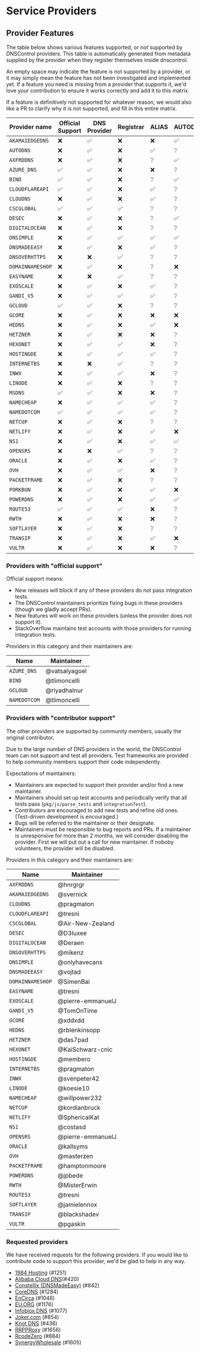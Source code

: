 # Service Providers

## Provider Features

The table below shows various features supported, or not supported by DNSControl providers.
This table is automatically generated from metadata supplied by the provider when they register themselves inside dnscontrol.

An empty space may indicate the feature is not supported by a provider, or it may simply mean
the feature has not been investigated and implemented yet. If a feature you need is missing from
a provider that supports it, we'd love your contribution to ensure it works correctly and add it to this matrix.

If a feature is definitively not supported for whatever reason, we would also like a PR to clarify why it is not supported, and fill in this entire matrix.

| Provider name | Official Support | DNS Provider | Registrar | ALIAS | AUTODNSSEC | CAA | PTR | NAPTR | SOA | SRV | SSHFP | TLSA | DS | dual host | create-domains | NO_PURGE | get-zones |
| ------------- | ---------------- | ------------ | --------- | ----- | ---------- | --- | --- | ----- | --- | --- | ----- | ---- | -- | --------- | -------------- | -------- | --------- |
| `AKAMAIEDGEDNS` | ❌ | ✅ | ❌ | ❌ | ✅ | ✅ | ✅ | ✅ | ❌ | ✅ | ✅ | ✅ | ❌ | ✅ | ✅ | ❌ | ✅ |
| `AUTODNS` | ❌ | ✅ | ❌ | ✅ | ❔ | ❌ | ❌ | ❔ | ❔ | ✅ | ❌ | ❌ | ❌ | ❌ | ❌ | ✅ | ✅ |
| `AXFRDDNS` | ❌ | ✅ | ❌ | ❔ | ✅ | ✅ | ✅ | ✅ | ❔ | ✅ | ✅ | ✅ | ❔ | ❌ | ❌ | ❌ | ❌ |
| `AZURE_DNS` | ✅ | ✅ | ❌ | ❌ | ❔ | ✅ | ✅ | ❌ | ❔ | ✅ | ❌ | ❌ | ❔ | ✅ | ✅ | ✅ | ✅ |
| `BIND` | ✅ | ✅ | ❌ | ❔ | ✅ | ✅ | ✅ | ✅ | ✅ | ✅ | ✅ | ✅ | ✅ | ✅ | ✅ | ❌ | ✅ |
| `CLOUDFLAREAPI` | ✅ | ✅ | ❌ | ✅ | ❔ | ✅ | ✅ | ❔ | ❔ | ✅ | ✅ | ✅ | ❔ | ❌ | ✅ | ✅ | ✅ |
| `CLOUDNS` | ❌ | ✅ | ❌ | ✅ | ❔ | ✅ | ✅ | ❔ | ❔ | ✅ | ✅ | ✅ | ❔ | ❔ | ✅ | ✅ | ✅ |
| `CSCGLOBAL` | ✅ | ✅ | ✅ | ❔ | ❔ | ✅ | ❔ | ❔ | ❔ | ✅ | ❔ | ❔ | ❔ | ❔ | ❌ | ✅ | ✅ |
| `DESEC` | ❌ | ✅ | ❌ | ❔ | ✅ | ✅ | ✅ | ✅ | ❔ | ✅ | ✅ | ✅ | ✅ | ❔ | ✅ | ✅ | ✅ |
| `DIGITALOCEAN` | ❌ | ✅ | ❌ | ❔ | ❔ | ✅ | ❔ | ❔ | ❔ | ✅ | ❔ | ❔ | ❔ | ❔ | ✅ | ✅ | ✅ |
| `DNSIMPLE` | ❌ | ✅ | ✅ | ✅ | ✅ | ✅ | ✅ | ✅ | ❔ | ✅ | ✅ | ❌ | ❌ | ❌ | ❌ | ✅ | ✅ |
| `DNSMADEEASY` | ❌ | ✅ | ❌ | ✅ | ❔ | ✅ | ✅ | ❔ | ❔ | ✅ | ❌ | ❌ | ❌ | ✅ | ✅ | ✅ | ✅ |
| `DNSOVERHTTPS` | ❌ | ❌ | ✅ | ❔ | ❔ | ❔ | ❔ | ❔ | ❔ | ❔ | ❔ | ❔ | ❔ | ❔ | ❌ | ✅ | ❔ |
| `DOMAINNAMESHOP` | ❌ | ✅ | ❌ | ❔ | ❌ | ✅ | ❌ | ❌ | ❌ | ✅ | ❌ | ❔ | ❔ | ❔ | ❔ | ✅ | ❔ |
| `EASYNAME` | ❌ | ❌ | ✅ | ❔ | ❔ | ❔ | ❔ | ❔ | ❔ | ❔ | ❔ | ❔ | ❔ | ❔ | ❌ | ✅ | ❔ |
| `EXOSCALE` | ❌ | ✅ | ❌ | ✅ | ❔ | ✅ | ✅ | ❔ | ❔ | ✅ | ❔ | ❌ | ❔ | ❌ | ❌ | ✅ | ❔ |
| `GANDI_V5` | ❌ | ✅ | ✅ | ✅ | ❔ | ✅ | ✅ | ❔ | ❔ | ✅ | ✅ | ✅ | ❌ | ❔ | ❌ | ❌ | ✅ |
| `GCLOUD` | ✅ | ✅ | ❌ | ❔ | ❔ | ✅ | ✅ | ❔ | ❔ | ✅ | ✅ | ✅ | ❔ | ✅ | ✅ | ✅ | ✅ |
| `GCORE` | ❌ | ✅ | ❌ | ❌ | ❌ | ✅ | ❌ | ❌ | ❔ | ✅ | ❌ | ❌ | ❌ | ✅ | ✅ | ✅ | ✅ |
| `HEDNS` | ❌ | ✅ | ❌ | ✅ | ❌ | ✅ | ✅ | ✅ | ❌ | ✅ | ✅ | ❌ | ❌ | ✅ | ✅ | ✅ | ✅ |
| `HETZNER` | ❌ | ✅ | ❌ | ❌ | ❔ | ✅ | ❌ | ❔ | ❔ | ✅ | ❌ | ❌ | ❌ | ✅ | ✅ | ✅ | ✅ |
| `HEXONET` | ❌ | ✅ | ✅ | ❌ | ❔ | ✅ | ✅ | ❔ | ❔ | ✅ | ❔ | ✅ | ❔ | ✅ | ✅ | ✅ | ❔ |
| `HOSTINGDE` | ❌ | ✅ | ✅ | ✅ | ❔ | ✅ | ✅ | ❌ | ❔ | ✅ | ✅ | ✅ | ✅ | ✅ | ✅ | ✅ | ✅ |
| `INTERNETBS` | ❌ | ❌ | ✅ | ❔ | ❔ | ❔ | ❔ | ❔ | ❔ | ❔ | ❔ | ❔ | ❔ | ❔ | ❌ | ✅ | ❔ |
| `INWX` | ❌ | ✅ | ✅ | ❌ | ❔ | ✅ | ✅ | ✅ | ❔ | ✅ | ✅ | ✅ | ❔ | ✅ | ✅ | ✅ | ✅ |
| `LINODE` | ❌ | ✅ | ❌ | ❔ | ❔ | ✅ | ❔ | ❔ | ❔ | ❔ | ❔ | ❔ | ❔ | ❌ | ❌ | ✅ | ✅ |
| `MSDNS` | ✅ | ✅ | ❌ | ❌ | ❔ | ❌ | ✅ | ✅ | ❔ | ✅ | ❔ | ❔ | ❔ | ❌ | ❌ | ✅ | ✅ |
| `NAMECHEAP` | ❌ | ✅ | ✅ | ✅ | ❔ | ✅ | ❌ | ❔ | ❔ | ❌ | ❔ | ❌ | ❔ | ❌ | ❌ | ❌ | ✅ |
| `NAMEDOTCOM` | ✅ | ✅ | ✅ | ✅ | ❔ | ❔ | ❌ | ❔ | ❔ | ✅ | ❔ | ❔ | ❔ | ✅ | ❌ | ✅ | ✅ |
| `NETCUP` | ❌ | ✅ | ❌ | ❔ | ❔ | ✅ | ❌ | ❔ | ❔ | ✅ | ❔ | ❔ | ❔ | ❌ | ❌ | ✅ | ❌ |
| `NETLIFY` | ❌ | ✅ | ❌ | ✅ | ❌ | ✅ | ❌ | ❌ | ❔ | ✅ | ❌ | ❌ | ❌ | ❌ | ❌ | ✅ | ✅ |
| `NS1` | ❌ | ✅ | ❌ | ✅ | ✅ | ✅ | ✅ | ✅ | ❔ | ✅ | ❔ | ❔ | ✅ | ✅ | ✅ | ✅ | ✅ |
| `OPENSRS` | ❌ | ❌ | ✅ | ❔ | ❔ | ❔ | ❔ | ❔ | ❔ | ❔ | ❔ | ❔ | ❔ | ❔ | ❌ | ✅ | ❔ |
| `ORACLE` | ❌ | ✅ | ❌ | ✅ | ❔ | ✅ | ✅ | ✅ | ❔ | ✅ | ✅ | ✅ | ❌ | ✅ | ✅ | ✅ | ✅ |
| `OVH` | ❌ | ✅ | ✅ | ❌ | ❔ | ✅ | ❌ | ❔ | ❔ | ✅ | ✅ | ✅ | ❔ | ✅ | ❌ | ✅ | ✅ |
| `PACKETFRAME` | ❌ | ✅ | ❌ | ❔ | ❔ | ❔ | ✅ | ❔ | ❔ | ✅ | ❔ | ❔ | ❔ | ❌ | ❌ | ✅ | ❔ |
| `PORKBUN` | ❌ | ✅ | ❌ | ✅ | ❌ | ❔ | ❌ | ❌ | ❌ | ✅ | ❌ | ✅ | ❌ | ❌ | ❌ | ✅ | ✅ |
| `POWERDNS` | ❌ | ✅ | ❌ | ✅ | ✅ | ✅ | ✅ | ✅ | ❔ | ✅ | ✅ | ✅ | ✅ | ✅ | ✅ | ✅ | ✅ |
| `ROUTE53` | ✅ | ✅ | ✅ | ❌ | ❔ | ✅ | ✅ | ❔ | ❔ | ✅ | ❔ | ❔ | ❔ | ✅ | ✅ | ✅ | ✅ |
| `RWTH` | ❌ | ✅ | ❌ | ❌ | ❔ | ✅ | ✅ | ❌ | ❔ | ✅ | ✅ | ❌ | ❔ | ❌ | ❌ | ✅ | ✅ |
| `SOFTLAYER` | ❌ | ✅ | ❌ | ❔ | ❔ | ❔ | ❔ | ❔ | ❔ | ✅ | ❔ | ❔ | ❔ | ❔ | ❌ | ✅ | ❔ |
| `TRANSIP` | ❌ | ✅ | ❌ | ✅ | ❌ | ✅ | ❔ | ✅ | ❔ | ✅ | ✅ | ✅ | ❌ | ❔ | ❌ | ✅ | ✅ |
| `VULTR` | ❌ | ✅ | ❌ | ❌ | ❔ | ✅ | ❌ | ❔ | ❔ | ✅ | ✅ | ❌ | ❔ | ❔ | ✅ | ✅ | ✅ |

### Providers with "official support"

Official support means:

* New releases will block if any of these providers do not pass integration tests.
* The DNSControl maintainers prioritize fixing bugs in these providers (though we gladly accept PRs).
* New features will work on these providers (unless the provider does not support it).
* StackOverflow maintains test accounts with those providers for running integration tests.

Providers in this category and their maintainers are:

|Name|Maintainer|
|---|---|
|`AZURE_DNS`|@vatsalyagoel|
|`BIND`|@tlimoncelli|
|`GCLOUD`|@riyadhalnur|
|`NAMEDOTCOM`|@tlimoncelli|

### Providers with "contributor support"

The other providers are supported by community members, usually the
original contributor.

Due to the large number of DNS providers in the world, the DNSControl
team can not support and test all providers.  Test frameworks are
provided to help community members support their code independently.

Expectations of maintainers:

* Maintainers are expected to support their provider and/or find a new maintainer.
* Maintainers should set up test accounts and periodically verify that all tests pass (`pkg/js/parse_tests` and `integrationTest`).
* Contributors are encouraged to add new tests and refine old ones. (Test-driven development is encouraged.)
* Bugs will be referred to the maintainer or their designate.
* Maintainers must be responsible to bug reports and PRs.  If a maintainer is unresponsive for more than 2 months, we will consider disabling the provider.  First we will put out a call for new maintainer. If noboby volunteers, the provider will be disabled.

Providers in this category and their maintainers are:

|Name|Maintainer|
|---|---|
|`AXFRDDNS`|@hnrgrgr|
|`AKAMAIEDGEDNS`|@svernick|
|`CLOUDNS`|@pragmaton|
|`CLOUDFLAREAPI`|@tresni|
|`CSCGLOBAL`|@Air-New-Zealand|
|`DESEC`|@D3luxee|
|`DIGITALOCEAN`|@Deraen|
|`DNSOVERHTTPS`|@mikenz|
|`DNSIMPLE`|@onlyhavecans|
|`DNSMADEEASY`|@vojtad|
|`DOMAINNAMESHOP`|@SimenBai|
|`EASYNAME`|@tresni|
|`EXOSCALE`|@pierre-emmanuelJ|
|`GANDI_V5`|@TomOnTime|
|`GCORE`|@xddxdd|
|`HEDNS`|@rblenkinsopp|
|`HETZNER`|@das7pad|
|`HEXONET`|@KaiSchwarz-cnic|
|`HOSTINGDE`|@membero|
|`INTERNETBS`|@pragmaton|
|`INWX`|@svenpeter42|
|`LINODE`|@koesie10|
|`NAMECHEAP`|@willpower232|
|`NETCUP`|@kordianbruck|
|`NETLIFY`|@SphericalKat|
|`NS1`|@costasd|
|`OPENSRS`|@pierre-emmanuelJ|
|`ORACLE`|@kallsyms|
|`OVH`|@masterzen|
|`PACKETFRAME`|@hamptonmoore|
|`POWERDNS`|@jpbede|
|`RWTH`|@MisterErwin|
|`ROUTE53`|@tresni|
|`SOFTLAYER`|@jamielennox|
|`TRANSIP`|@blackshadev|
|`VULTR`|@pgaskin|

### Requested providers

We have received requests for the following providers. If you would like to contribute
code to support this provider, we'd be glad to help in any way.

* [1984 Hosting](https://github.com/StackExchange/dnscontrol/issues/1251) (#1251)
* [Alibaba Cloud DNS](https://github.com/StackExchange/dnscontrol/issues/420)(#420)
* [Constellix (DNSMadeEasy)](https://github.com/StackExchange/dnscontrol/issues/842) (#842)
* [CoreDNS](https://github.com/StackExchange/dnscontrol/issues/1284) (#1284)
* [EnCirca](https://github.com/StackExchange/dnscontrol/issues/1048) (#1048)
* [EU.ORG](https://github.com/StackExchange/dnscontrol/issues/1176) (#1176)
* [Infoblox DNS](https://github.com/StackExchange/dnscontrol/issues/1077) (#1077)
* [Joker.com](https://github.com/StackExchange/dnscontrol/issues/854) (#854)
* [Knot DNS](https://github.com/StackExchange/dnscontrol/issues/436) (#436)
* [RRPPRoxy](https://github.com/StackExchange/dnscontrol/issues/1656) (#1656)
* [RcodeZero](https://github.com/StackExchange/dnscontrol/issues/884) (#884)
* [SynergyWholesale](https://github.com/StackExchange/dnscontrol/issues/1605) (#1605)
